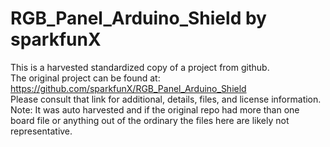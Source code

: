 
# RGB_Panel_Arduino_Shield by sparkfunX  
This is a harvested standardized copy of a project from github.  
The original project can be found at:  
https://github.com/sparkfunX/RGB_Panel_Arduino_Shield  
Please consult that link for additional, details, files, and license information.  
Note: It was auto harvested and if the original repo had more than one board file or anything out of the ordinary the files here are likely not representative.  
    